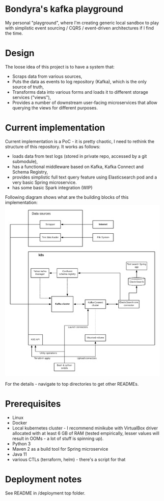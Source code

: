 # Bondyra's kafka playground
My personal "playground", where I'm creating generic local sandbox to play with simplistic event sourcing / CQRS / event-driven architectures if I find the time.

# Design
The loose idea of this project is to have a system that:
- Scraps data from various sources,
- Puts the data as events to log repository (Kafka), which is the only source of truth,
- Transforms data into various forms and loads it to different storage services ("views"),
- Provides a number of downstream user-facing microservices that allow querying the views for different purposes.

# Current implementation
Current implementation is a PoC - it is pretty chaotic, I need to rethink the structure of this repository.
It works as follows:
- loads data from test logs (stored in private repo, accessed by a git submodule),
- has a functional middleware based on Kafka, Kafka Connect and Schema Registry,
- provides simplistic full text query feature using Elasticsearch pod and a very basic Spring microservice.
- has some basic Spark integration (WIP)

Following diagram shows what are the building blocks of this implementation:
![Alt text](docs/overview.png?raw=true)

For the details - navigate to top directories to get other READMEs.

# Prerequisites
- Linux
- Docker
- Local kubernetes cluster - I recommend minikube with VirtualBox driver allocated with at least 6 GB of RAM (tested empirically, lesser values will result in OOMs - a lot of stuff is spinning up).
- Python 3
- Maven 2 as a build tool for Spring microservice
- Java 11
- various CTLs (terraform, helm) - there's a script for that

# Deployment notes
See README in /deployment top folder.
